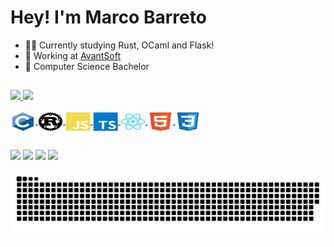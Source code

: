 # Hey! I'm Marco Barreto

- 👨‍💻  Currently studying Rust, OCaml and Flask!
- 🔭  Working at [AvantSoft](https://github.com/avantsoftware)
- 📖  Computer Science Bachelor

##
 <div>
  <a href="https://github.com/marcosouzabarreto">
  <img height="180em" src="https://github-readme-stats.vercel.app/api?username=marcosouzabarreto&show_icons=true&theme=vue-dark&include_all_commits=true&count_private=true"/>
  <img height="180em" src="https://github-readme-stats.vercel.app/api/top-langs/?username=marcosouzabarreto&layout=compact&langs_count=7&theme=vue-dark"/>
</div>
<div style="display: inline_block"><br>
  <img align="center" alt="Marco-C" height="30" width="40" src="https://raw.githubusercontent.com/devicons/devicon/master/icons/c/c-original.svg">
  <img align="center" alt="Marco-Rust" height="30" width="40" src="https://raw.githubusercontent.com/devicons/devicon/master/icons/rust/rust-original.svg">
  <img align="center" alt="Marco-Js" height="30" width="40" src="https://raw.githubusercontent.com/devicons/devicon/master/icons/javascript/javascript-plain.svg">
  <img align="center" alt="Marco-Ts" height="30" width="40" src="https://raw.githubusercontent.com/devicons/devicon/master/icons/typescript/typescript-plain.svg">
  <img align="center" alt="Marco-React" height="30" width="40" src="https://raw.githubusercontent.com/devicons/devicon/master/icons/react/react-original.svg">
  <img align="center" alt="Marco-HTML" height="30" width="40" src="https://raw.githubusercontent.com/devicons/devicon/master/icons/html5/html5-original.svg">
  <img align="center" alt="Marco-CSS" height="30" width="40" src="https://raw.githubusercontent.com/devicons/devicon/master/icons/css3/css3-original.svg">
</div>
  
  ##
 
<div> 
  <a href="https://instagram.com/marco__barreto" target="_blank"><img src="https://img.shields.io/badge/-Instagram-%23E4405F?style=for-the-badge&logo=instagram&logoColor=white" target="_blank"></a>
 <a href="https://discordapp.com/users/283708967878787072" target="_blank"><img src="https://img.shields.io/badge/Discord-7289DA?style=for-the-badge&logo=discord&logoColor=white" target="_blank"></a> 
  <a href = "mailto:marcosouzabarreto@gmail.com" target="_blank"><img src="https://img.shields.io/badge/-Gmail-%23333?style=for-the-badge&logo=gmail&logoColor=white" target="_blank"></a>
  <a href="https://www.linkedin.com/in/marco-barreto-171551213/" target="_blank"><img src="https://img.shields.io/badge/-LinkedIn-%230077B5?style=for-the-badge&logo=linkedin&logoColor=white" target="_blank"></a> 
 
  ![Snake animation](https://github.com/marcosouzabarreto/marcosouzabarreto/blob/output/github-contribution-grid-snake.svg)
 
</div>

